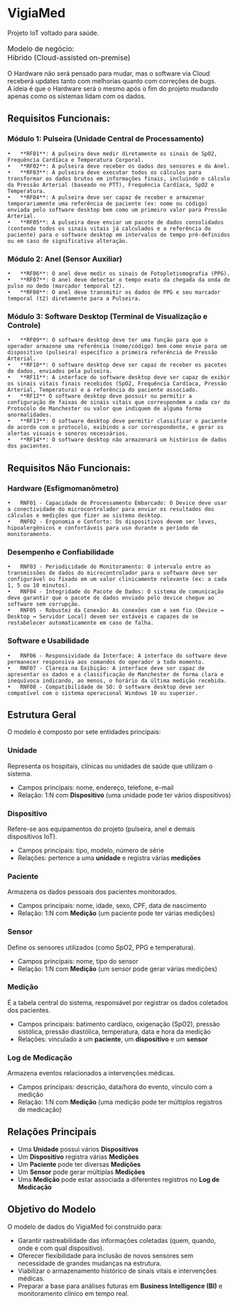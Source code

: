 # VigiaMed
Projeto IoT voltado para saúde.<br><br>
<font size ="3"> Modelo de negócio:<br>
Hibrido (Cloud-assisted on-premise)</font><br><br>
O Hardware não será pensado para mudar, mas
o software via Cloud receberá updates tanto com melhorias
quanto com correções de bugs.<br>
A ideia é que o Hardware será o mesmo após o fim do
projeto mudando apenas como os sistemas lidam com os
dados.<br>

## Requisitos Funcionais:
### Módulo 1: Pulseira (Unidade Central de Processamento)
    •	**RF01**: A pulseira deve medir diretamente os sinais de SpO2, Frequência Cardíaca e Temperatura Corporal.
    •	**RF02**: A pulseira deve receber os dados dos sensores e do Anel.
    •	**RF03**: A pulseira deve executar todos os cálculos para transformar os dados brutos em informações finais, incluindo o cálculo da Pressão Arterial (baseado no PTT), Frequência Cardíaca, SpO2 e Temperatura.
    •	**RF04**: A pulseira deve ser capaz de receber e armazenar temporariamente uma referência de paciente (ex: nome ou código) enviada pelo software desktop bem como um primeiro valor para Pressão Arterial.
    •	**RF05**: A pulseira deve enviar um pacote de dados consolidados (contendo todos os sinais vitais já calculados e a referência do paciente) para o software desktop em intervalos de tempo pré-definidos 
    ou em caso de significativa alteração.
### Módulo 2: Anel (Sensor Auxiliar)
    •	**RF06**: O anel deve medir os sinais de Fotopletismografia (PPG).
    •	**RF07**: O anel deve detectar o tempo exato da chegada da onda de pulso no dedo (marcador temporal t2).
    •	**RF08**: O anel deve transmitir os dados de PPG e seu marcador temporal (t2) diretamente para a Pulseira.
### Módulo 3: Software Desktop (Terminal de Visualização e Controle)
    •	**RF09**: O software desktop deve ter uma função para que o operador armazene uma referência (nome/código) bem como envie para um dispositivo (pulseira) específico a primeira referência de Pressão Arterial.
    •	**RF10**: O software desktop deve ser capaz de receber os pacotes de dados, enviados pela pulseira.
    •	**RF11**: A interface do software desktop deve ser capaz de exibir os sinais vitais finais recebidos (SpO2, Frequência Cardíaca, Pressão Arterial, Temperatura) e a referência do paciente associado.
    •	**RF12** O software desktop deve possuir ou permitir a configuração de faixas de sinais vitais que correspondem a cada cor do Protocolo de Manchester ou valor que indiquem de alguma forma anormalidades.
    •	**RF13**: O software desktop deve permitir classificar o paciente de acordo com o protocolo, exibindo a cor correspondente, e gerar os alertas visuais e sonoros necessários.
    •	**RF14**: O software desktop não armazenará um histórico de dados dos pacientes.


## Requisitos Não Funcionais:
### Hardware (Esfigmomanômetro)
    •	RNF01 - Capacidade de Processamento Embarcado: O Device deve usar a conectividade do microcontrolador para enviar os resultados dos cálculos e medições que fizer ao sistema desktop.
    •	RNF02 - Ergonomia e Conforto: Os dispositivos devem ser leves, hipoalergênicos e confortáveis para uso durante o período de monitoramento.
### Desempenho e Confiabilidade
    •	RNF03 - Periodicidade do Monitoramento: O intervalo entre as transmissões de dados do microcontrolador para o software deve ser configurável ou fixado em um valor clinicamente relevante (ex: a cada 1, 5 ou 10 minutos).
    •	RNF04 - Integridade do Pacote de Dados: O sistema de comunicação deve garantir que o pacote de dados enviado pelo device chegue ao software sem corrupção.
    •	RNF05 - Robustez da Conexão: As conexões com e sem fio (Device ↔ Desktop ↔ Servidor Local) devem ser estáveis e capazes de se restabelecer automaticamente em caso de falha.
### Software e Usabilidade
    •	RNF06 - Responsividade da Interface: A interface do software deve permanecer responsiva aos comandos do operador a todo momento.
    •	RNF07 - Clareza na Exibição: A interface deve ser capaz de apresentar os dados e a classificação de Manchester de forma clara e inequívoca indicando, ao menos, o horário da última medição recebida.
    •	RNF08 - Compatibilidade de SO: O software desktop deve ser compatível com o sistema operacional Windows 10 ou superior.

## Estrutura Geral
O modelo é composto por sete entidades principais:

### Unidade
Representa os hospitais, clínicas ou unidades de saúde que utilizam o sistema.
- Campos principais: nome, endereço, telefone, e-mail
- Relação: 1:N com **Dispositivo** (uma unidade pode ter vários dispositivos)

### Dispositivo
Refere-se aos equipamentos do projeto (pulseira, anel e demais dispositivos IoT).
- Campos principais: tipo, modelo, número de série
- Relações: pertence a uma **unidade** e registra várias **medições**

### Paciente
Armazena os dados pessoais dos pacientes monitorados.
- Campos principais: nome, idade, sexo, CPF, data de nascimento
- Relação: 1:N com **Medição** (um paciente pode ter várias medições)

### Sensor
Define os sensores utilizados (como SpO2, PPG e temperatura).
- Campos principais: nome, tipo do sensor
- Relação: 1:N com **Medição** (um sensor pode gerar várias medições)

### Medição
É a tabela central do sistema, responsável por registrar os dados coletados dos pacientes.
- Campos principais: batimento cardíaco, oxigenação (SpO2), pressão sistólica, pressão diastólica, temperatura, data e hora da medição
- Relações: vinculado a um **paciente**, um **dispositivo** e um **sensor**

### Log de Medicação
Armazena eventos relacionados a intervenções médicas.
- Campos principais: descrição, data/hora do evento, vínculo com a medição
- Relação: 1:N com **Medição** (uma medição pode ter múltiplos registros de medicação)

## Relações Principais
- Uma **Unidade** possui vários **Dispositivos**
- Um **Dispositivo** registra várias **Medições**
- Um **Paciente** pode ter diversas **Medições**
- Um **Sensor** pode gerar múltiplas **Medições**
- Uma **Medição** pode estar associada a diferentes registros no **Log de Medicação**

## Objetivo do Modelo
O modelo de dados do VigiaMed foi construído para:
- Garantir rastreabilidade das informações coletadas (quem, quando, onde e com qual dispositivo).
- Oferecer flexibilidade para inclusão de novos sensores sem necessidade de grandes mudanças na estrutura.
- Viabilizar o armazenamento histórico de sinais vitais e intervenções médicas.
- Preparar a base para análises futuras em **Business Intelligence (BI)** e monitoramento clínico em tempo real.  
